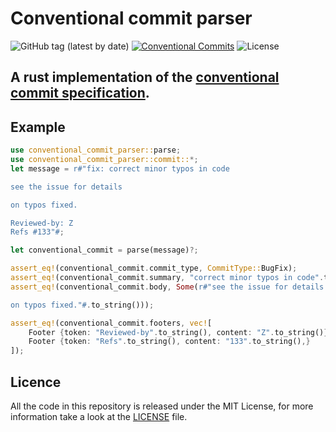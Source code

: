 # Conventional commit parser
![GitHub tag (latest by date)](https://img.shields.io/github/v/tag/oknozor/conventional_commits_parser_rs)
[![Conventional Commits](https://img.shields.io/badge/Conventional%20Commits-1.0.0-yellow.svg)](https://conventionalcommits.org)
![License](https://img.shields.io/github/license/oknozor/conventional_commits_parser_rs)


A rust implementation of the [conventional commit specification](https://www.conventionalcommits.org/en/v1.0.0/).
---

## Example 

```rust
use conventional_commit_parser::parse;
use conventional_commit_parser::commit::*;
let message = r#"fix: correct minor typos in code

see the issue for details

on typos fixed.

Reviewed-by: Z
Refs #133"#;

let conventional_commit = parse(message)?;

assert_eq!(conventional_commit.commit_type, CommitType::BugFix);
assert_eq!(conventional_commit.summary, "correct minor typos in code".to_string());
assert_eq!(conventional_commit.body, Some(r#"see the issue for details

on typos fixed."#.to_string()));

assert_eq!(conventional_commit.footers, vec![
    Footer {token: "Reviewed-by".to_string(), content: "Z".to_string()},
    Footer {token: "Refs".to_string(), content: "133".to_string(),}
]);
```

## Licence

All the code in this repository is released under the MIT License, for more information take a look at the [LICENSE](LICENSE) file.
